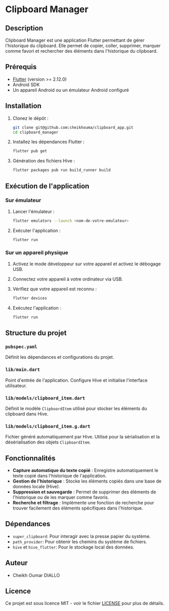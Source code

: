 # Clipboard Manager

## Description

Clipboard Manager est une application Flutter permettant de gérer l'historique du clipboard. Elle permet de copier, coller, supprimer, marquer comme favori et rechercher des éléments dans l'historique du clipboard.

## Prérequis

- [Flutter](https://flutter.dev/docs/get-started/install) (version >= 2.12.0)
- Android SDK
- Un appareil Android ou un émulateur Android configuré

## Installation

1. Clonez le dépôt :

    ```bash
    git clone git@github.com:cheikhouma/clipboard_app.git
    cd clipboard_manager
    ```

2. Installez les dépendances Flutter :

    ```bash
    flutter pub get
    ```

3. Génération des fichiers Hive :

    ```bash
    flutter packages pub run build_runner build
    ```

## Exécution de l'application

### Sur émulateur

1. Lancer l'émulateur :

    ```bash
    flutter emulators --launch <nom-de-votre-emulateur>
    ```

2. Exécuter l'application :

    ```bash
    flutter run
    ```

### Sur un appareil physique

1. Activez le mode développeur sur votre appareil et activez le débogage USB.
2. Connectez votre appareil à votre ordinateur via USB.
3. Vérifiez que votre appareil est reconnu :

    ```bash
    flutter devices
    ```

4. Exécutez l'application :

    ```bash
    flutter run
    ```

## Structure du projet

### `pubspec.yaml`

Définit les dépendances et configurations du projet.

### `lib/main.dart`

Point d'entrée de l'application. Configure Hive et initialise l'interface utilisateur.

### `lib/models/clipboard_item.dart`

Définit le modèle `ClipboardItem` utilisé pour stocker les éléments du clipboard dans Hive.

### `lib/models/clipboard_item.g.dart`

Fichier généré automatiquement par Hive. Utilisé pour la sérialisation et la désérialisation des objets `ClipboardItem`.

## Fonctionnalités

- **Capture automatique du texte copié** : Enregistre automatiquement le texte copié dans l'historique de l'application.
- **Gestion de l'historique** : Stocke les éléments copiés dans une base de données locale (Hive).
- **Suppression et sauvegarde** : Permet de supprimer des éléments de l'historique ou de les marquer comme favoris.
- **Recherche et filtrage** : Implémente une fonction de recherche pour trouver facilement des éléments spécifiques dans l'historique.

## Dépendances

- `super_clipboard`: Pour interagir avec la presse papier du système.
- `path_provider`: Pour obtenir les chemins du système de fichiers.
- `hive` et `hive_flutter`: Pour le stockage local des données.

## Auteur

- Cheikh Oumar DIALLO

## Licence

Ce projet est sous licence MIT - voir le fichier [LICENSE](LICENSE) pour plus de détails.

